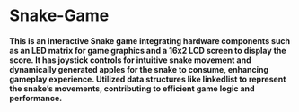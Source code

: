 # Snake-Game

<h4>This is an interactive Snake game integrating hardware components such as an LED matrix for game graphics
and a 16x2 LCD screen to display the score. It has joystick controls for intuitive snake movement and
dynamically generated apples for the snake to consume, enhancing gameplay experience. Utilized data structures like linkedlist
to represent the snake’s movements, contributing to efficient game logic and performance.</h4>
